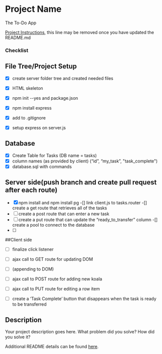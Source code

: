 # Project Name

The To-Do App

[Project Instructions](./INSTRUCTIONS.md), this line may be removed once you have updated the README.md

### Checklist

## File Tree/Project Setup
-[x] create server folder tree and created needed files
-[x] HTML skeleton
-[x] npm init --yes and package.json
-[x] npm install express
-[x] add to .gitignore
-[x] setup express on server.js


## Database
-[x] Create Table for Tasks (DB name = tasks)
-[x] column names (as provided by client) (“id”, “my_task”, "task_complete")
-[x] database.sql with commands

## Server side(push branch and create pull request after each route)
-[x] npm install and npm install pg
-[] link client.js to tasks.router
-[] create a get route that retrieves all of the tasks 
-[ ] create a post route that can enter a new task
-[ ] create a put route that can update the “ready_to_transfer” column
-[] create a pool to connect to the database
-[ ]

##Client side
-[ ] finalize click listener
-[ ] ajax call to GET route for updating DOM
-[ ] (appending to DOM)
-[ ] ajax call to POST route for adding new koala
-[ ] ajax call to PUT route for editing a row item
-[ ] create a ‘Task Complete’ button that disappears when the task is ready to be transferred 


## Description

Your project description goes here. What problem did you solve? How did you solve it?

Additional README details can be found [here](https://github.com/PrimeAcademy/readme-template/blob/master/README.md).
